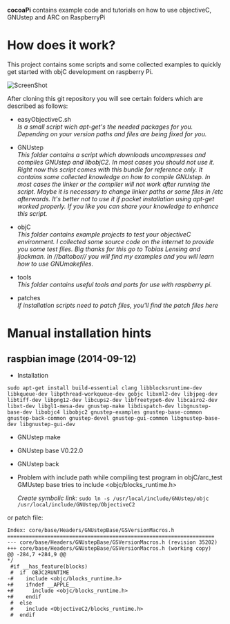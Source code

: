 **cocoaPi** contains example code and tutorials on how to use objectiveC, GNUstep and ARC on RaspberryPi

# How does it work?

This project contains some scripts and some collected examples to quickly get started with objC development on raspberry Pi.

![ScreenShot](http://blog.tlensing.org/wp-content/uploads/2013/02/gnustep_gui_objective_c_on_ubuntu.jpg)

After cloning this git repository you will see certain folders which are described as follows:

- easyObjectiveC.sh<br/>
  _Is a small script wich _apt-get_'s the needed packages for you. Depending on your version paths and files are being fixed for you._

- GNUstep<br/>
  _This folder contains a script which downloads uncompresses and compiles GNUstep and libobjC2. In most cases you should not use it. Right now this script comes with this bundle for reference only. It contains some collected knowledge on how to compile GNUstep. In most cases the linker or the compiler will not work after running the script. Maybe it is necessary to change linker paths or some files in /etc afterwards. It's better not to use it if packet installation using _apt-get_ worked properly. If you like you can share your knowledge to enhance this script._

- objC<br/>
  _This folder contains example projects to test your objectiveC environment. I collected some source code on the internet to provide you some test files. Big thanks for this go to Tobias Lensing and ljackman. In //baltobor// you will find my examples and you will learn how to use GNUmakefiles._

- tools<br/>
  _This folder contains useful tools and ports for use with raspberry pi._

- patches<br/>
  _If installation scripts need to patch files, you'll find the patch files here_

# Manual installation hints

## raspbian image (2014-09-12)
- Installation<br/>
```
sudo apt-get install build-essential clang libblocksruntime-dev libkqueue-dev libpthread-workqueue-dev gobjc libxml2-dev libjpeg-dev libtiff-dev libpng12-dev libcups2-dev libfreetype6-dev libcairo2-dev libxt-dev libgl1-mesa-dev gnustep-make libdispatch-dev libgnustep-base-dev libobjc4 libobjc2 gnustep-examples gnustep-base-common gnustep-back-common gnustep-devel gnustep-gui-common libgnustep-base-dev libgnustep-gui-dev
```

- GNUstep make<br/>
- GNUstep base V0.22.0<br/>
- GNUstep back<br/>
- Problem with include path while compiling test program in objC/arc_test<br/>
 GMUstep base tries to include <objc/blocks_runtime.h> 

    _Create symbolic link:_ ```sudo ln -s /usr/local/include/GNUstep/objc /usr/local/include/GNUstep/ObjectiveC2```

 or patch file:

```
Index: core/base/Headers/GNUstepBase/GSVersionMacros.h 
=================================================================== 
--- core/base/Headers/GNUstepBase/GSVersionMacros.h	(revision 35202) 
+++ core/base/Headers/GNUstepBase/GSVersionMacros.h	(working copy) 
@@ -284,7 +284,9 @@ 
*/ 
 #if __has_feature(blocks) 
 #  if	OBJC2RUNTIME 
-#    include <objc/blocks_runtime.h> 
+#    ifndef __APPLE__ 
+#      include <objc/blocks_runtime.h> 
+#    endif 
 #  else 
 #    include <ObjectiveC2/blocks_runtime.h> 
 #  endif 
```


